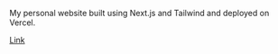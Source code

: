 My personal website built using Next.js and Tailwind and deployed on Vercel.

[Link](rohankhatua.dev)